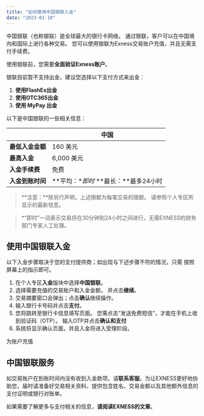 ```yaml
---
title: "如何使用中国银联入金"
date: "2023-01-10"
---
```


中国银联（也称银联）是全球最大的银行卡网络。 通过银联，客户可以在中国境内和国际上进行各种交易。 您可以使用银联为Exness交易账户充值，并且无需支付手续费。

使用银联前，您需要**全面验证Exness账户**。

银联目前暂不支持出金，建议您选择以下支付方式来出金：

1. **使用FlashEx出金**
2. **使用OTC365出金**
3. **使用 MyPay 出金**

以下是中国银联的一些相关信息：

|   | **中国**  |
| --- | --- |
| **最低入金金额** | 160 美元 |
| **最高入金** | 6,000 美元 |
| **入金手续费** | 免费 |
| **入金到账时间** | **平均：**即时* **最长：**最多24小时|

> **注意：**除另行声明，上述限额为每笔交易的限额。 请参照个人专区所显示的最新信息。

> *“即时”一词表示交易将在30分钟到24小时之间进行，无需EXNESS的财务部门专家人工处理。

## 使用中国银联入金

以下入金步骤取决于您的支付提供商；如出现与下述步骤不符的情况，只需 按照屏幕上的指示即可。

1. 在个人专区**入金**版块中选择**中国银联**。
2. 选择需要充值的交易账户和入金金额， 并点击**继续**。
3. 交易摘要窗口会弹出；点击**确认**继续操作。
4. 输入银行卡号码并点击**支付**。
5. 您将跳转至银行卡信息填写页面。 您需点击“发送免费短信”，才能在手机上收到验证码（OTP）。 输入OTP并点击**确认和支付**
6. 系统将显示确认页面，并且入金将进入受理阶段。

为账户充值

## 中国银联服务

如交易账户在到账时间内没有收到入金款项，请**联系客服**。为让EXNESS更好地协助您，届时请准备好交易相关资料，提供包含姓名、交易金额以及其他额外信息的支付证明或银行对账单。

如果需要了解更多与支付相关的信息，**请阅读EXNESS的文章**。

